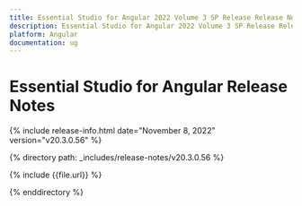 ```yaml
---
title: Essential Studio for Angular 2022 Volume 3 SP Release Release Notes  
description: Essential Studio for Angular 2022 Volume 3 SP Release Release Notes  
platform: Angular
documentation: ug
---
```


# Essential Studio for Angular  Release Notes  

{% include release-info.html date="November 8, 2022"  version="v20.3.0.56" %} 

{% directory path: _includes/release-notes/v20.3.0.56 %}

{% include {{file.url}} %}

{% enddirectory %}